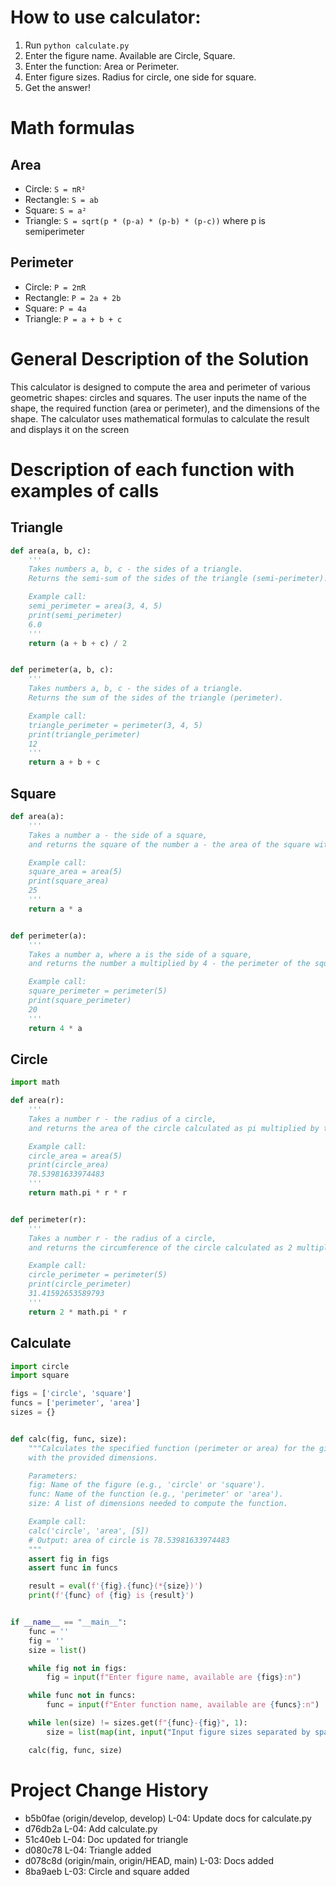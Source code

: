 
# How to use calculator:
1. Run `python calculate.py`
2. Enter the figure name. Available are Circle, Square.
3. Enter the function: Area or Perimeter.
4. Enter figure sizes. Radius for circle, one side for square.
5. Get the answer!

# Math formulas
## Area
- Circle: `S = πR²`
- Rectangle: `S = ab`
- Square: `S = a²`
- Triangle: `S = sqrt(p * (p-a) * (p-b) * (p-c))` where p is semiperimeter

## Perimeter
- Circle: `P = 2πR`
- Rectangle: `P = 2a + 2b`
- Square: `P = 4a`
- Triangle: `P = a + b + c`

# General Description of the Solution
This calculator is designed to compute the area and perimeter of various geometric shapes: circles and squares. The user inputs the name of the shape, the required function (area or perimeter), and the dimensions of the shape. The calculator uses mathematical formulas to calculate the result and displays it on the screen

# Description of each function with examples of calls
## Triangle
```python
def area(a, b, c):
    '''
    Takes numbers a, b, c - the sides of a triangle.
    Returns the semi-sum of the sides of the triangle (semi-perimeter).

    Example call:
    semi_perimeter = area(3, 4, 5)
    print(semi_perimeter)
    6.0
    '''
    return (a + b + c) / 2


def perimeter(a, b, c):
    '''
    Takes numbers a, b, c - the sides of a triangle.
    Returns the sum of the sides of the triangle (perimeter).

    Example call:
    triangle_perimeter = perimeter(3, 4, 5)
    print(triangle_perimeter)
    12
    '''
    return a + b + c
```

## Square
```python
def area(a):
    ''' 
    Takes a number a - the side of a square, 
    and returns the square of the number a - the area of the square with side a.

    Example call:
    square_area = area(5)
    print(square_area)
    25
    '''
    return a * a


def perimeter(a):
    ''' 
    Takes a number a, where a is the side of a square, 
    and returns the number a multiplied by 4 - the perimeter of the square with side a.

    Example call:
    square_perimeter = perimeter(5)
    print(square_perimeter)
    20
    '''
    return 4 * a
```

## Circle
```python
import math

def area(r):
    '''
    Takes a number r - the radius of a circle,
    and returns the area of the circle calculated as pi multiplied by the square of the radius.

    Example call:
    circle_area = area(5)
    print(circle_area)
    78.53981633974483
    '''
    return math.pi * r * r


def perimeter(r):
    '''
    Takes a number r - the radius of a circle,
    and returns the circumference of the circle calculated as 2 multiplied by pi and the radius.

    Example call:
    circle_perimeter = perimeter(5)
    print(circle_perimeter)
    31.41592653589793
    '''
    return 2 * math.pi * r
```

## Calculate
```python
import circle
import square

figs = ['circle', 'square']
funcs = ['perimeter', 'area']
sizes = {}


def calc(fig, func, size):
    """Calculates the specified function (perimeter or area) for the given figure
    with the provided dimensions.

    Parameters:
    fig: Name of the figure (e.g., 'circle' or 'square').
    func: Name of the function (e.g., 'perimeter' or 'area').
    size: A list of dimensions needed to compute the function.

    Example call:
    calc('circle', 'area', [5])
    # Output: area of circle is 78.53981633974483
    """
    assert fig in figs
    assert func in funcs

    result = eval(f'{fig}.{func}(*{size})')
    print(f'{func} of {fig} is {result}')


if __name__ == "__main__":
    func = ''
    fig = ''
    size = list()

    while fig not in figs:
        fig = input(f"Enter figure name, available are {figs}:n")

    while func not in funcs:
        func = input(f"Enter function name, available are {funcs}:n")

    while len(size) != sizes.get(f"{func}-{fig}", 1):
        size = list(map(int, input("Input figure sizes separated by space, 1 for circle and squaren").split(' ')))

    calc(fig, func, size)
```

# Project Change History
- b5b0fae (origin/develop, develop) L-04: Update docs for calculate.py
- d76db2a L-04: Add calculate.py
- 51c40eb L-04: Doc updated for triangle
- d080c78 L-04: Triangle added
- d078c8d (origin/main, origin/HEAD, main) L-03: Docs added
- 8ba9aeb L-03: Circle and square added